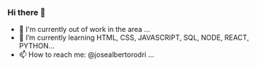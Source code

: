 ### Hi there 👋

- 🔭 I'm currently out of work in the area ...
- 🌱 I’m currently learning HTML, CSS, JAVASCRIPT, SQL, NODE, REACT, PYTHON...
- 📫 How to reach me: @josealbertorodri ...


